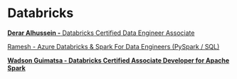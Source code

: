 # Databricks

[**Derar Alhussein -** Databricks Certified Data Engineer Associate](Databricks%20c2629fb267dd4e27a059307713439ec4/Derar%20Alhussein%20-%20Databricks%20Certified%20Data%20Engine%2025c5feddc7b7453eaca51bd64ebc8aa6.md)

[Ramesh - Azure Databricks & Spark For Data Engineers (PySpark / SQL)](Databricks%20c2629fb267dd4e27a059307713439ec4/Ramesh%20-%20Azure%20Databricks%20&%20Spark%20For%20Data%20Enginee%206418ca5da4c84bc4afb889394b91118e.md)

[**Wadson Guimatsa - Databricks Certified Associate Developer for Apache Spark**](Databricks%20c2629fb267dd4e27a059307713439ec4/Wadson%20Guimatsa%20-%20Databricks%20Certified%20Associate%20D%20d72a37ca336d4e879775602e0f98dc71.md)